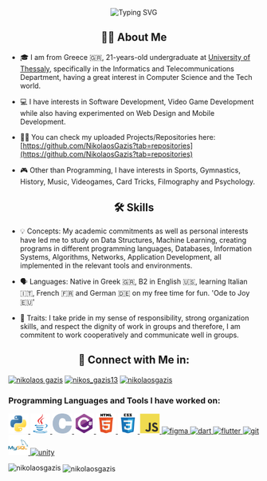 <p align="center">
  <img src="https://readme-typing-svg.demolab.com?font=Fira+Code&size=32&pause=1000&color=0099ff&center=true&vCenter=true&width=700&height=60&lines=Hi+there%2C+I'm+Nikolaos+Gazis+%F0%9F%91%8B;Welcome+to+my+GitHub+profile!" alt="Typing SVG" />
</p>
<h2 align="center">👨‍💻 About Me</h2>

  - 🎓 I am from Greece 🇬🇷, 21-years-old undergraduate at [University of Thessaly]([url](https://www.uth.gr/en)), specifically in the Informatics and Telecommunications Department, having a great interest in Computer Science and the Tech world.

  - 💻 I have interests in Software Development, Video Game Development while also having experimented on Web Design and Mobile Development.
  
  - 👨‍💻 You can check my uploaded Projects/Repositories here: [https://github.com/NikolaosGazis?tab=repositories](https://github.com/NikolaosGazis?tab=repositories)

  - 🎮 Other than Programming, I have interests in Sports, Gymnastics, History, Music, Videogames, Card Tricks, Filmography and Psychology.

<h2 align="center">🛠️ Skills</h2>

  - 💡 Concepts: My academic commitments as well as personal interests have led me to study on Data Structures, Machine Learning, creating programs in different programming languages, Databases, Information Systems, Algorithms, Networks, Application Development, all implemented in the relevant tools and environments.
  
  - 🗣 Languages: Native in Greek 🇬🇷, B2 in English 🇺🇸, learning Italian 🇮🇹, French 🇫🇷 and German 🇩🇪 on my free time for fun. 'Ode to Joy 🇪🇺'

  - 👤 Traits: I take pride in my sense of responsibility, strong organization skills, and respect the dignity of work in groups and therefore, I am commitent to work cooperatively and communicate well in groups. 

<h2 align="center">🔗 Connect with Me in:</h2>
<p align="left">
<a href="https://www.linkedin.com/in/nikolaos-gazis-b258b5263/" target="blank"><img align="center" src="https://raw.githubusercontent.com/rahuldkjain/github-profile-readme-generator/master/src/images/icons/Social/linked-in-alt.svg" alt="nikolaos gazis" height="30" width="40" /></a>
<a href="https://www.instagram.com/nikos_gazis13/" target="blank"><img align="center" src="https://raw.githubusercontent.com/rahuldkjain/github-profile-readme-generator/master/src/images/icons/Social/instagram.svg" alt="nikos_gazis13" height="30" width="40" /></a>
<a href="https://leetcode.com/u/NikolaosGazis/" target="blank"><img align="center" src="https://raw.githubusercontent.com/rahuldkjain/github-profile-readme-generator/master/src/images/icons/Social/leet-code.svg" alt="nikolaosgazis" height="30" width="40" /></a>
</p>

<h3 align="left">Programming Languages and Tools I have worked on:</h3>
<p align="left"> <a href="https://www.python.org" target="_blank" rel="noreferrer">
    <img src="https://raw.githubusercontent.com/devicons/devicon/master/icons/python/python-original.svg" alt="python" width="40" height="40"/>
</a>
<a href="https://www.java.com" target="_blank" rel="noreferrer">
    <img src="https://raw.githubusercontent.com/devicons/devicon/master/icons/java/java-original.svg" alt="java" width="40" height="40"/>
</a>
<a href="https://www.cprogramming.com/" target="_blank" rel="noreferrer">
    <img src="https://raw.githubusercontent.com/devicons/devicon/master/icons/c/c-original.svg" alt="c" width="40" height="40"/>
</a>
<a href="https://www.w3schools.com/cs/" target="_blank" rel="noreferrer">
    <img src="https://raw.githubusercontent.com/devicons/devicon/master/icons/csharp/csharp-original.svg" alt="csharp" width="40" height="40"/>
</a>
<a href="https://www.w3.org/html/" target="_blank" rel="noreferrer">
    <img src="https://raw.githubusercontent.com/devicons/devicon/master/icons/html5/html5-original-wordmark.svg" alt="html5" width="40" height="40"/>
</a>
<a href="https://www.w3schools.com/css/" target="_blank" rel="noreferrer">
    <img src="https://raw.githubusercontent.com/devicons/devicon/master/icons/css3/css3-original-wordmark.svg" alt="css3" width="40" height="40"/>
</a>
<a href="https://developer.mozilla.org/en-US/docs/Web/JavaScript" target="_blank" rel="noreferrer">
    <img src="https://raw.githubusercontent.com/devicons/devicon/master/icons/javascript/javascript-original.svg" alt="javascript" width="40" height="40"/>
</a>
<a href="https://www.figma.com/" target="_blank" rel="noreferrer">
    <img src="https://www.vectorlogo.zone/logos/figma/figma-icon.svg" alt="figma" width="40" height="40"/>
</a>
<a href="https://dart.dev" target="_blank" rel="noreferrer">
    <img src="https://www.vectorlogo.zone/logos/dartlang/dartlang-icon.svg" alt="dart" width="40" height="40"/>
</a>
<a href="https://flutter.dev" target="_blank" rel="noreferrer">
    <img src="https://www.vectorlogo.zone/logos/flutterio/flutterio-icon.svg" alt="flutter" width="40" height="40"/>
</a>
<a href="https://git-scm.com/" target="_blank" rel="noreferrer">
    <img src="https://www.vectorlogo.zone/logos/git-scm/git-scm-icon.svg" alt="git" width="40" height="40"/>
</a>
<a href="https://www.mysql.com/" target="_blank" rel="noreferrer">
    <img src="https://raw.githubusercontent.com/devicons/devicon/master/icons/mysql/mysql-original-wordmark.svg" alt="mysql" width="40" height="40"/>
</a>
<a href="https://unity.com/" target="_blank" rel="noreferrer">
    <img src="https://www.vectorlogo.zone/logos/unity3d/unity3d-icon.svg" alt="unity" width="40" height="40"/>
</a>
 </p>

<p><img align="left" src="https://github-readme-stats.vercel.app/api/top-langs?username=nikolaosgazis&show_icons=true&locale=en&layout=compact" alt="nikolaosgazis" /></p>

<p>&nbsp;<img align="center" src="https://github-readme-stats.vercel.app/api?username=nikolaosgazis&show_icons=true&locale=en" alt="nikolaosgazis" /></p>
